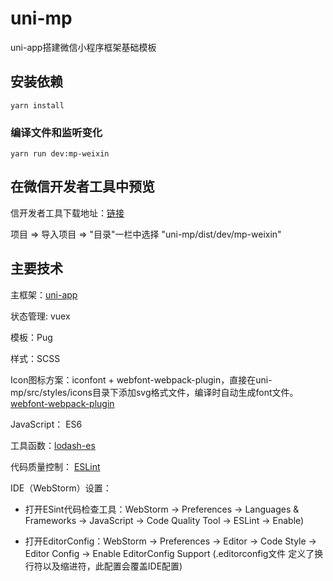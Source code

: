 # uni-mp

uni-app搭建微信小程序框架基础模板

## 安装依赖
```
yarn install
```

### 编译文件和监听变化
```
yarn run dev:mp-weixin
```

## 在微信开发者工具中预览
信开发者工具下载地址：[链接](https://developers.weixin.qq.com/miniprogram/dev/devtools/stable.html)

 项目 => 导入项目 => "目录"一栏中选择 "uni-mp/dist/dev/mp-weixin"

## 主要技术

主框架：[uni-app](https://uniapp.dcloud.io/)

状态管理: vuex

模板：Pug

样式：SCSS

Icon图标方案：iconfont + webfont-webpack-plugin，直接在uni-mp/src/styles/icons目录下添加svg格式文件，编译时自动生成font文件。
[webfont-webpack-plugin](https://github.com/itgalaxy/webfont-webpack-plugin#readme)

JavaScript： ES6

工具函数：[lodash-es](https://www.lodashjs.com/)

代码质量控制： [ESLint](https://cn.eslint.org/)

IDE（WebStorm）设置：

 - 打开ESint代码检查工具：WebStorm -> Preferences -> Languages & Frameworks -> JavaScript ->
 Code Quality Tool -> ESLint -> Enable)

 - 打开EditorConfig：WebStorm -> Preferences -> Editor -> Code Style ->
  Editor Config -> Enable EditorConfig Support (.editorconfig文件
  定义了换行符以及缩进符，此配置会覆盖IDE配置)


